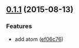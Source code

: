 <a name="0.1.1"></a>
## [0.1.1](https://github.com/stevemao/conventional-commits-detector/compare/v0.1.0...v0.1.1) (2015-08-13)


### Features

* add atom ([ef06c76](https://github.com/stevemao/conventional-commits-detector/commit/ef06c76))



